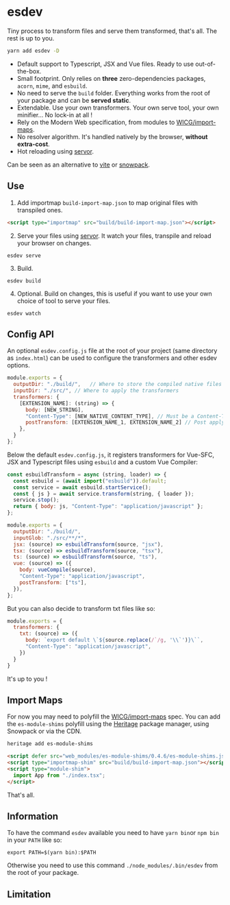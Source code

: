 # esdev

Tiny process to transform files and serve them transformed, that's all.
The rest is up to you. 

```bash
yarn add esdev -D
```

- Default support to Typescript, JSX and Vue files. Ready to use out-of-the-box.
- Small footprint. Only relies on **three** zero-dependencies packages, `acorn`, `mime`, and `esbuild`.
- No need to serve the `build` folder. Everything works from the root of your package and can be **served static**.
- Extendable. Use your own transformers. Your own serve tool, your own minifier... No lock-in at all !
- Rely on the Modern Web specification, from modules to [WICG/import-maps](https://github.com/WICG/import-maps).
- No resolver algorithm. It's handled natively by the browser, **without extra-cost**.
- Hot reloading using [servor](https://github.com/lukejacksonn/servor).

Can be seen as an alternative to [vite](https://github.com/vuejs/vite) or [snowpack](https://github.com/pikapkg/snowpack).

## Use

1. Add importmap `build-import-map.json` to map original files with transpiled ones.

```html
<script type="importmap" src="build/build-import-map.json"></script>
```

2. Serve your files using [servor](https://github.com/lukejacksonn/servor). It watch your files, transpile and reload your browser on changes.

```
esdev serve
```

3. Build.

```
esdev build
```

4. Optional. Build on changes, this is useful if you want to use your own choice of tool to serve your files.
```
esdev watch
```


## Config API

An optional `esdev.config.js` file at the root of your project (same directory as `index.html`) can be used to configure the transformers and other esdev options.

```js
module.exports = {
  outputDir: "./build/",   // Where to store the compiled native files and the build import-map
  inputDir: "./src/", // Where to apply the transformers
  transformers: {
    [EXTENSION_NAME]: (string) => {
      body: [NEW_STRING],
      "Content-Type": [NEW_NATIVE_CONTENT_TYPE], // Must be a Content-Type known by the browser
      postTransform: [EXTENSION_NAME_1, EXTENSION_NAME_2] // Post apply registered transformers
    },
  }
};
```

Below the default `esdev.config.js`, it registers transformers for Vue-SFC, JSX and Typescript files using `esbuild` and a custom Vue Compiler:

```js
const esbuildTransform = async (string, loader) => {
  const esbuild = (await import("esbuild")).default;
  const service = await esbuild.startService();
  const { js } = await service.transform(string, { loader });
  service.stop();
  return { body: js, "Content-Type": "application/javascript" };
};

module.exports = {
  outputDir: "./build/",
  inputGlob: "./src/**/*",
  jsx: (source) => esbuildTransform(source, "jsx"),
  tsx: (source) => esbuildTransform(source, "tsx"),
  ts: (source) => esbuildTransform(source, "ts"),
  vue: (source) => ({
    body: vueCompile(source),
    "Content-Type": "application/javascript",
    postTransform: ["ts"],
  }),
};
```

But you can also decide to transform txt files like so:
```js
module.exports = {
  transformers: {
    txt: (source) => ({
      body: `export default \`${source.replace(/`/g, '\\`')}\``,
      "Content-Type": "application/javascript",
    })
  }
}
```

It's up to you !

## Import Maps

For now you may need to polyfill the [WICG/import-maps](https://github.com/WICG/import-maps) spec.
You can add the `es-module-shims` polyfill using the [Heritage](https://github.com/nestarz/heritage) package manager, using Snowpack or via the CDN.

```bash
heritage add es-module-shims
```

```html
<script defer src="web_modules/es-module-shims/0.4.6/es-module-shims.js"></script>
<script type="importmap-shim" src="build/build-import-map.json"></script>
<script type="module-shim">
  import App from "./index.tsx";
</script>
```

That's all.

## Information

To have the command `esdev` available you need to have `yarn bin`or `npm bin` in your `PATH` like so:

```
export PATH=$(yarn bin):$PATH
```

Otherwise you need to use this command `./node_modules/.bin/esdev` from the root of your package.

## Limitation
